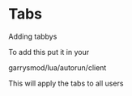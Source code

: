 # Tabs
Adding tabbys

To add this put it in your 

garrysmod/lua/autorun/client

This will apply the tabs to all users
